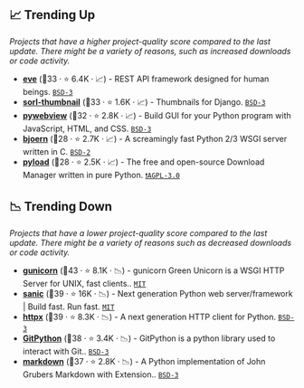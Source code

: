 ## 📈 Trending Up

_Projects that have a higher project-quality score compared to the last update. There might be a variety of reasons, such as increased downloads or code activity._

- <b><a href="https://github.com/pyeve/eve">eve</a></b> (🥉33 ·  ⭐ 6.4K · 📈) - REST API framework designed for human beings. <code><a href="http://bit.ly/3aKzpTv">BSD-3</a></code>
- <b><a href="https://github.com/jazzband/sorl-thumbnail">sorl-thumbnail</a></b> (🥈33 ·  ⭐ 1.6K · 📈) - Thumbnails for Django. <code><a href="http://bit.ly/3aKzpTv">BSD-3</a></code> <code><img src="https://static.djangoproject.com/img/icon-touch.e4872c4da341.png" style="display:inline;" width="13" height="13"></code>
- <b><a href="https://github.com/r0x0r/pywebview">pywebview</a></b> (🥈32 ·  ⭐ 2.8K · 📈) - Build GUI for your Python program with JavaScript, HTML, and CSS. <code><a href="http://bit.ly/3aKzpTv">BSD-3</a></code>
- <b><a href="https://github.com/jonashaag/bjoern">bjoern</a></b> (🥉28 ·  ⭐ 2.7K · 📈) - A screamingly fast Python 2/3 WSGI server written in C. <code><a href="http://bit.ly/3rqEWVr">BSD-2</a></code>
- <b><a href="https://github.com/pyload/pyload">pyload</a></b> (🥉28 ·  ⭐ 2.5K · 📈) - The free and open-source Download Manager written in pure Python. <code><a href="http://bit.ly/3pwmjO5">❗️AGPL-3.0</a></code>

## 📉 Trending Down

_Projects that have a lower project-quality score compared to the last update. There might be a variety of reasons such as decreased downloads or code activity._

- <b><a href="https://github.com/benoitc/gunicorn">gunicorn</a></b> (🥇43 ·  ⭐ 8.1K · 📉) - gunicorn Green Unicorn is a WSGI HTTP Server for UNIX, fast clients.. <code><a href="http://bit.ly/34MBwT8">MIT</a></code>
- <b><a href="https://github.com/sanic-org/sanic">sanic</a></b> (🥈39 ·  ⭐ 16K · 📉) - Next generation Python web server/framework | Build fast. Run fast. <code><a href="http://bit.ly/34MBwT8">MIT</a></code>
- <b><a href="https://github.com/encode/httpx">httpx</a></b> (🥈39 ·  ⭐ 8.3K · 📉) - A next generation HTTP client for Python. <code><a href="http://bit.ly/3aKzpTv">BSD-3</a></code>
- <b><a href="https://github.com/gitpython-developers/GitPython">GitPython</a></b> (🥇38 ·  ⭐ 3.4K · 📉) - GitPython is a python library used to interact with Git.. <code><a href="http://bit.ly/3aKzpTv">BSD-3</a></code>
- <b><a href="https://github.com/Python-Markdown/markdown">markdown</a></b> (🥇37 ·  ⭐ 2.8K · 📉) - A Python implementation of John Grubers Markdown with Extension.. <code><a href="http://bit.ly/3aKzpTv">BSD-3</a></code>

